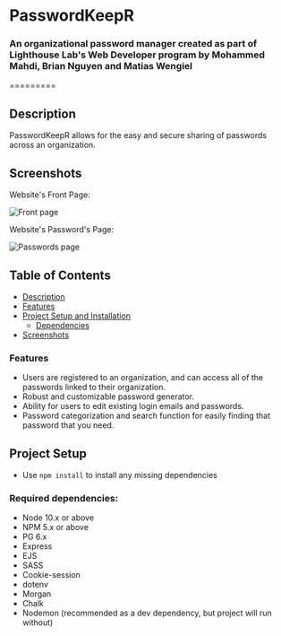 # PasswordKeepR

### An organizational password manager created as part of Lighthouse Lab's Web Developer program by Mohammed Mahdi, Brian Nguyen and Matias Wengiel
=========

## Description

PasswordKeepR allows for the easy and secure sharing of passwords across an organization. 

## Screenshots 

Website's Front Page:

![Front page](https://github.com/MatiasWengiel/MidtermProject-PasswordKeepR-Matias-Brian-Moe/blob/master/project_organization/PWKeepR-front-page.png)

Website's Password's Page:

![Passwords page](https://github.com/MatiasWengiel/MidtermProject-PasswordKeepR-Matias-Brian-Moe/blob/master/project_organization/PWKeepR-main-page.png)

## Table of Contents
- [Description](#description)
- [Features](#features)
- [Project Setup and Installation](#project-setup)
    * [Dependencies](#required-dependencies)
- [Screenshots](#screenshots)

### Features
* Users are registered to an organization, and can access all of the passwords linked to their organization. 
* Robust and customizable password generator.
* Ability for users to edit existing login emails and passwords.
* Password categorization and search function for easily finding that password that you need. 

## Project Setup

* Use ``` npm install ``` to install any missing dependencies

### Required dependencies:
- Node 10.x or above
- NPM 5.x or above
- PG 6.x
- Express
- EJS
- SASS
- Cookie-session
- dotenv
- Morgan
- Chalk
- Nodemon (recommended as a dev dependency, but project will run without)
